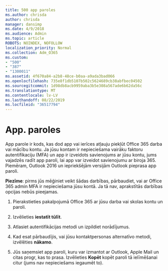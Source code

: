 ```yaml
---
title: 500 app paroles
ms.author: chrisda
author: chrisda
manager: dansimp
ms.date: 4/9/2018
ms.audience: Admin
ms.topic: article
ROBOTS: NOINDEX, NOFOLLOW
localization_priority: Normal
ms.collection: Adm_O365
ms.custom:
- "500"
- "387"
- "1300011"
ms.assetid: 4f670a84-a2b8-48ce-b0aa-a9ada3bad066
ms.openlocfilehash: 735e8f1db5107b502c5624689cb38abfbec04502
ms.sourcegitcommit: 1d98db8acb9959aba3b5e308a567ade6b62da56c
ms.translationtype: MT
ms.contentlocale: lv-LV
ms.lasthandoff: 08/22/2019
ms.locfileid: "36517794"
---
```

# <a name="app-passwords"></a>App. paroles

App parole ir kods, kas dod app vai ierīces atļauju piekļūt Office 365 darba vai mācību kontu. Ja jūsu kontam ir nepieciešama vairāku faktoru autentifikaciju (MFA) un app ir izveidots savienojums ar jūsu kontu, jums vajadzēs radīt app paroli, lai app var izveidot savienojumu ar biroja 365. Piemēram, Outlook 2016 un iepriekšējām versijām Outlook pieprasa app paroli.

 **Piezīme**: pirms jūs mēģiniet veikt šādas darbības, pārbaudiet, vai ar Office 365 admin MFA ir nepieciešama jūsu kontā. Ja tā nav, aprakstītās darbības opcijas nebūs pieejamas.

1. Pierakstieties pakalpojumā Office 365 ar jūsu darba vai skolas kontu un paroli.

2. Izvēlieties **iestatīt tūlīt**.

3. Atlasiet autentifikācijas metodi un izpildiet norādījumus.

4. Kad esat pārbaudījis, vai jūsu kontaktpersonas alternatīvo metodi, izvēlēties **nākamo**.

5. Jūs saņemsiet app paroli, kuru var izmantot ar Outlook, Apple Mail un citas progr, kas to prasa. Izvēlieties **Kopēt** kopēt paroli tā ielīmēšanai citur (jums nav nepieciešams iegaumēt to).
